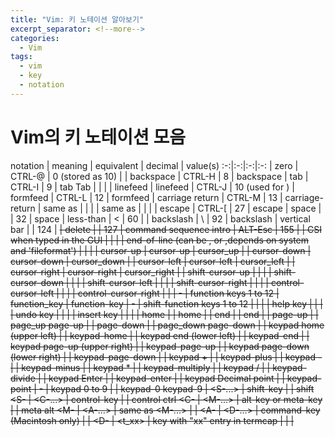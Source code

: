```yaml
---
title: "Vim: 키 노테이션 알아보기"
excerpt_separator: <!--more-->
categories:
  - Vim 
tags: 
  - vim 
  - key 
  - notation 
---
```


# Vim의 키 노테이션 모음
notation           | meaning                                                                        | equivalent   | decimal             | value(s)
:-:|:-:|:-:|:-:
<Nul>              | zero                                                                           | CTRL-@       | 0 (stored as 10)    | <Nul>
<BS>               | backspace                                                                      | CTRL-H       | 8                   | backspace
<Tab>              | tab                                                                            | CTRL-I       | 9                   | tab Tab
                   |                                                                                |              |                     | linefeed
<NL>               | linefeed                                                                       | CTRL-J       | 10 (used for <Nul>)
<FF>               | formfeed                                                                       | CTRL-L       | 12                  | formfeed
<CR>               | carriage return                                                                | CTRL-M       | 13                  | carriage-return
<Return>           | same as <CR>                                                                   |              |                     | <Return>
<Enter>            | same as <CR>                                                                   |              |                     | <Enter>
<Esc>              | escape                                                                         | CTRL-[       | 27                  | escape <Esc>
<Space>            | space                                                                          |              | 32                  | space
<lt>               | less-than                                                                      | <            | 60                  | <lt>
<Bslash>           | backslash                                                                      | \            | 92                  | backslash <Bslash>
<Bar>              | vertical bar                                                                   |              | 124                 | <Bar>
<Del>              | delete                                                                         |              | 127
<CSI>              | command sequence intro                                                         | ALT-Esc      | 155                 | <CSI>
<xCSI>             | CSI when typed in the GUI                                                      |              |                     | <xCSI>
<EOL>              | end-of-line (can be <CR>, <LF> or <CR><LF>,depends on system and 'fileformat') | <EOL>        |                     |
<Up>               | cursor-up                                                                      | cursor-up    | cursor_up           |
<Down>             | cursor-down                                                                    | cursor-down  | cursor_down         |
<Left>             | cursor-left                                                                    | cursor-left  | cursor_left         |
<Right>            | cursor-right                                                                   | cursor-right | cursor_right        |
<S-Up>             | shift-cursor-up                                                                |              |                     |
<S-Down>           | shift-cursor-down                                                              |              |                     |
<S-Left>           | shift-cursor-left                                                              |              |                     |
<S-Right>          | shift-cursor-right                                                             |              |                     |
<C-Left>           | control-cursor-left                                                            |              |                     |
<C-Right>          | control-cursor-right                                                           |              |                     |
<F1> - <F12>       | function keys 1 to 12                                                          | function_key | function-key        |
<S-F1> - <S-F12>   | shift-function keys 1 to 12                                                    |              | <S-F1>              |
<Help>             | help key                                                                       |              |                     |
<Undo>             | undo key                                                                       |              |                     |
<Insert>           | insert key                                                                     |              |                     |
<Home>             | home                                                                           |              | home                |
<End>              | end                                                                            |              | end                 |
<PageUp>           | page-up                                                                        |              | page_up page-up     |
<PageDown>         | page-down                                                                      |              | page_down page-down |
<kHome>            | keypad home (upper left)                                                       |              | keypad-home         |
<kEnd>             | keypad end (lower left)                                                        |              | keypad-end          |
<kPageUp>          | keypad page-up (upper right)                                                   |              | keypad-page-up      |
<kPageDown>        | keypad page-down (lower right)                                                 |              | keypad-page-down    |
<kPlus>            | keypad +                                                                       |              | keypad-plus         |
<kMinus>           | keypad -                                                                       |              | keypad-minus        |
<kMultiply>        | keypad *                                                                       |              | keypad-multiply     |
<kDivide>          | keypad /                                                                       |              | keypad-divide       |
<kEnter>           | keypad Enter                                                                   |              | keypad-enter        |
<kPoint>           | keypad Decimal point                                                           |              | keypad-point        |
<k0> - <k9>        | keypad 0 to 9                                                                  |              | keypad-0 keypad-9   |
<S-...>            | shift-key                                                                      |              | shift <S-           |
<C-...>            | control-key                                                                    |              | control ctrl <C-    |
<M-...>            | alt-key or meta-key                                                            |              | meta alt <M-        |
<A-...>            | same as <M-...>                                                                |              | <A-                 |
<D-...>            | command-key (Macintosh only)                                                   |              | <D-                 |
<t_xx>             | key with "xx" entry in termcap                                                 |              |                     |

<!--more-->
